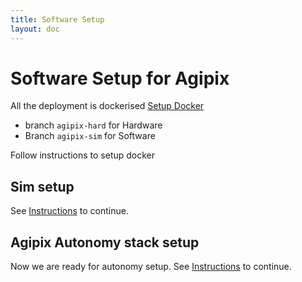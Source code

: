 ```yaml
---
title: Software Setup
layout: doc
---
```

# Software Setup for Agipix

All the deployment is dockerised [Setup Docker](https://github.com/RAICAM-EU-Project/isaac_ros_common) 
- branch `agipix-hard` for Hardware
- Branch `agipix-sim` for Software

Follow instructions to setup docker

## Sim setup

See [Instructions](../sim/setup_sim.md) to continue.

## Agipix Autonomy stack setup

Now we are ready for autonomy setup. See [Instructions](../autonomy/perception.md) to continue.